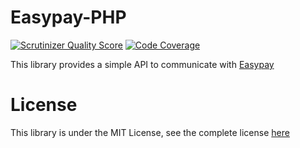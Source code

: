 # Easypay-PHP

[![Scrutinizer Quality Score](https://scrutinizer-ci.com/g/gordalina/easypay-php/badges/quality-score.png?s=b160bd0c381c891e46f8afc603dc00ff9b60c5e7)](https://scrutinizer-ci.com/g/gordalina/easypay-php/)
[![Code Coverage](https://scrutinizer-ci.com/g/gordalina/easypay-php/badges/coverage.png?s=8661545b6e1ea5f183803dad32aa50889fbe1ab4)](https://scrutinizer-ci.com/g/gordalina/easypay-php/)

This library provides a simple API to communicate with [Easypay](http://easypay.pt/)

# License

This library is under the MIT License, see the complete license [here](LICENSE)
